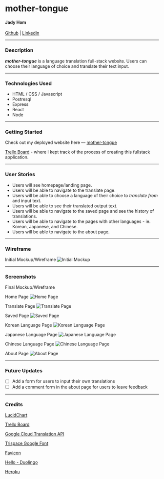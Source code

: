 # mother-tongue

#### Jady Hom

[Github](https://github.com/jadyhome) | [LinkedIn](www.linkedin.com/in/jadyhom)

---

### Description

**_mother-tongue_** is a language translation full-stack website. Users can choose their language of choice and translate their text input.

---

### Technologies Used

- HTML / CSS / Javascript
- Postresql
- Express
- React
- Node

---

### Getting Started

Check out my deployed website here –– [mother-tongue](https://mother-tongue.herokuapp.com/)

[Trello Board](https://trello.com/b/Jw1J1RK4/mother-tongue) - where I kept track of the process of creating this fullstack application.

---

### User Stories

- Users will see homepage/landing page.
- Users will be able to navigate to the translate page.
- Users will be able to choose a language of their choice to _translate from_ and input text.
- Users will be able to see their translated output text.
- Users will be able to navigate to the saved page and see the history of translations.
- Users will be able to navigate to the pages with other languages - ie. Korean, Japanese, and Chinese.
- Users will be able to navigate to the about page.

---

### Wireframe

Initial Mockup/Wireframe
![Initial Mockup](assets/init_wireframe.png)

---

### Screenshots

Final Mockup/Wireframe

Home Page
![Home Page](assets/home-page.png)

Translate Page
![Translate Page](assets/translate-page.png)

Saved Page
![Saved Page](assets/saved-page.png)

Korean Language Page
![Korean Language Page](assets/ko-page.png)

Japanese Language Page
![Japanese Language Page](assets/ja-page.png)

Chinese Language Page
![Chinese Language Page](assets/zh-page.png)

About Page
![About Page](assets/about-page.png)

---

### Future Updates

- [ ] Add a form for users to input their own translations
- [ ] Add a comment form in the about page for users to leave feedback

---

### Credits

[LucidChart](https://www.lucidchart.com/)

[Trello Board](trello.com)

[Google Cloud Translation API](https://cloud.google.com/translate/docs)

[Trispace Google Font](https://fonts.google.com/specimen/Trispace?category=Sans+Serif,Display,Handwriting&preview.text=mother-tongue&preview.text_type=custom&selection.family=Trispace#standard-styles)

[Favicon](https://www.favicon.cc/)

[Hello - Duolingo](https://forum.duolingo.com/comment/5940911/Hello-in-100-Languages)

[Heroku](https://www.heroku.com/)
